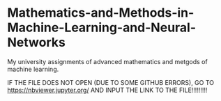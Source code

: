 # Mathematics-and-Methods-in-Machine-Learning-and-Neural-Networks
My university assignments of advanced mathematics and metgods of machine learning.

IF THE FILE DOES NOT OPEN (DUE TO SOME GITHUB ERRORS), GO TO https://nbviewer.jupyter.org/ AND INPUT THE LINK TO THE FILE!!!!!!!!!
